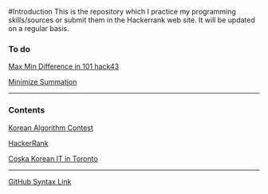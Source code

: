#Introduction
This is the repository which I practice my programming skills/sources or submit them in the Hackerrank web site.
It will be updated on a regular basis.

### To do

[Max Min Difference in 101 hack43](https://www.hackerrank.com/contests/101hack43/challenges/max-min-difference)

[Minimize Summation](https://www.hackerrank.com/contests/101hack43/challenges/minimizing-the-summation)


---

### Contents


[Korean Algorithm Contest](https://www.acmicpc.net/)

[HackerRank](https://www.hackerrank.com)

[Coska Korean IT in Toronto](http://coska.com/)

---

[GitHub Syntax Link](https://github.com/adam-p/markdown-here/wiki/Markdown-Cheatsheet)

